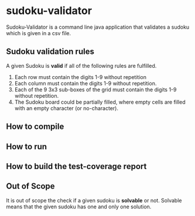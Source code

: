 # sudoku-validator 
Sudoku-Validator is a command line java application that validates a sudoku which is given in a csv file.

## Sudoku validation rules
A given Sudoku is **valid** if all of the following rules are fulfilled.
1. Each row must contain the digits 1-9 without repetition
1. Each column must contain the digits 1-9 without repetition.
1. Each of the 9 3x3 sub-boxes of the grid must contain the digits 1-9 without repetition.
1. The Sudoku board could be partially filled, where empty cells are filled with an empty character (or no-character).
  
## How to compile
  
## How to run

## How to build the test-coverage report

## Out of Scope
It is out of scope the check if a given sudoku is **solvable** or not. Solvable means that the given sudoku has one and only one solution.